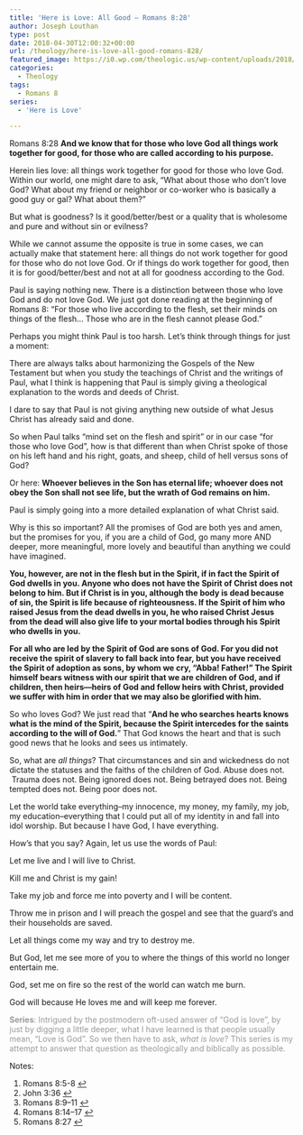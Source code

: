 ```yaml
---
title: 'Here is Love: All Good – Romans 8:28'
author: Joseph Louthan
type: post
date: 2018-04-30T12:00:32+00:00
url: /theology/here-is-love-all-good-romans-828/
featured_image: https://i0.wp.com/theologic.us/wp-content/uploads/2018/04/a9b.jpg?resize=680%2C510
categories:
  - Theology
tags:
  - Romans 8
series:
  - 'Here is Love'

---
```

<span style="font-weight: 400;">Romans 8:28 </span>**And we know that for those who love God all things work together for good, for those who are called according to his purpose.**

<span style="font-weight: 400;">Herein lies love: all things work together for good for those who love God. Within our world, one might dare to ask, “What about those who don’t love God? What about my friend or neighbor or co-worker who is basically a good guy or gal? What about them?” </span>

<span style="font-weight: 400;">But what is goodness? Is it good/better/best or a quality that is wholesome and pure and without sin or evilness?</span>

<span style="font-weight: 400;">While we cannot assume the opposite is true in some cases, we can actually make that statement here: all things do not work together for good for those who do not love God. Or if things do work together for good, then it is for good/better/best and not at all for goodness according to the God.</span>

<span style="font-weight: 400;">Paul is saying nothing new. There is a distinction between those who love God and do not love God. We just got done reading at the beginning of Romans 8: “For those who live according to the flesh, set their minds on things of the flesh… Those who are in the flesh cannot please God.” <a class="simple-footnote" title="Romans 8:5-8" id="return-note-3282-1" href="#note-3282-1"></a></span>

<span style="font-weight: 400;">Perhaps you might think Paul is too harsh. Let&#8217;s think through things for just a moment:</span>

<span style="font-weight: 400;">There are always talks about harmonizing the Gospels of the New Testament but when you study the teachings of Christ and the writings of Paul, what I think is happening that Paul is simply giving a theological explanation to the words and deeds of Christ.</span>

I dare to say that Paul is not giving anything new outside of what Jesus Christ has already said and done.

<span style="font-weight: 400;">So when Paul talks “mind set on the flesh and spirit” or in our case “for those who love God”, how is that different than when Christ spoke of those on his left hand and his right, goats, and sheep, child of hell versus sons of God?</span>

<span style="font-weight: 400;">Or here: </span>**Whoever believes in the Son has eternal life; whoever does not obey the Son shall not see life, but the wrath of God remains on him.** <span style="font-weight: 400;"><a class="simple-footnote" title="John 3:36" id="return-note-3282-2" href="#note-3282-2"></a></span>

<span style="font-weight: 400;">Paul is simply going into a more detailed explanation of what Christ said.</span>

<span style="font-weight: 400;">Why is this so important? All the promises of God are both yes and amen, but the promises for you, if you are a child of God, go many more AND deeper, more meaningful, more lovely and beautiful than anything we could have imagined.</span>

**You, however, are not in the flesh but in the Spirit, if in fact the Spirit of God dwells in you. Anyone who does not have the Spirit of Christ does not belong to him. But if Christ is in you, although the body is dead because of sin, the Spirit is life because of righteousness. If the Spirit of him who raised Jesus from the dead dwells in you, he who raised Christ Jesus from the dead will also give life to your mortal bodies through his Spirit who dwells in you.** <span style="font-weight: 400;"><a class="simple-footnote" title="Romans 8:9–11" id="return-note-3282-3" href="#note-3282-3"></a></span>

**For all who are led by the Spirit of God are sons of God. For you did not receive the spirit of slavery to fall back into fear, but you have received the Spirit of adoption as sons, by whom we cry, “Abba! Father!” The Spirit himself bears witness with our spirit that we are children of God, and if children, then heirs—heirs of God and fellow heirs with Christ, provided we suffer with him in order that we may also be glorified with him.** <span style="font-weight: 400;"><a class="simple-footnote" title="Romans 8:14–17" id="return-note-3282-4" href="#note-3282-4"></a></span>

<span style="font-weight: 400;">So who loves God? We just read that “</span>**And he who searches hearts knows what is the mind of the Spirit, because the Spirit intercedes for the saints according to the will of God.**<span style="font-weight: 400;">” <a class="simple-footnote" title="Romans 8:27" id="return-note-3282-5" href="#note-3282-5"></a> That God knows the heart and that is such good news that he looks and sees us intimately.</span>

<span style="font-weight: 400;">So, what are </span>_<span style="font-weight: 400;">all things</span>_<span style="font-weight: 400;">? That circumstances and sin and wickedness do not dictate the statuses and the faiths of the children of God. Abuse does not.  Trauma does not. Being ignored does not. Being betrayed does not. Being tempted does not. Being poor does not. </span>

<span style="font-weight: 400;">Let the world take everything&#8211;my innocence, my money, my family, my job, my education&#8211;everything that I could put all of my identity in and fall into idol worship. But because I have God, I have everything. </span>

<span style="font-weight: 400;">How’s that you say? Again, let us use the words of Paul: </span>

<span style="font-weight: 400;">Let me live and I will live to Christ. </span>

<span style="font-weight: 400;">Kill me and Christ is my gain!</span>

<span style="font-weight: 400;">Take my job and force me into poverty and I will be content. </span>

<span style="font-weight: 400;">Throw me in prison and I will preach the gospel and see that the guard’s and their households are saved. </span>

<span style="font-weight: 400;">Let all things come my way and try to destroy me. </span>

But God, let me see more of you to where the things of this world no longer entertain me.

God, set me on fire so the rest of the world can watch me burn.

<span style="font-weight: 400;">God will because He loves me and will keep me forever.</span>

<span style="color: #999999;"><b>Series</b><span style="font-weight: 400;">: Intrigued by the postmodern oft-used answer of “God is love”, by just by digging a little deeper, what I have learned is that people usually mean, “Love is God”. So we then have to ask, </span><i><span style="font-weight: 400;">what is love</span></i><span style="font-weight: 400;">? This series is my attempt to answer that question as theologically and biblically as possible.</span></span>

<div class="simple-footnotes">
  <p class="notes">
    Notes:
  </p>
  
  <ol>
    <li id="note-3282-1">
      Romans 8:5-8 <a href="#return-note-3282-1">&#8617;</a>
    </li>
    <li id="note-3282-2">
      John 3:36 <a href="#return-note-3282-2">&#8617;</a>
    </li>
    <li id="note-3282-3">
      Romans 8:9–11 <a href="#return-note-3282-3">&#8617;</a>
    </li>
    <li id="note-3282-4">
      Romans 8:14–17 <a href="#return-note-3282-4">&#8617;</a>
    </li>
    <li id="note-3282-5">
      Romans 8:27 <a href="#return-note-3282-5">&#8617;</a>
    </li>
  </ol>
</div>